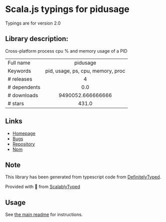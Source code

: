 
# Scala.js typings for pidusage

Typings are for version 2.0

## Library description:
Cross-platform process cpu % and memory usage of a PID

|                    |                 |
| ------------------ | :-------------: |
| Full name          | pidusage |
| Keywords           | pid, usage, ps, cpu, memory, proc |
| # releases         | 4 |
| # dependents       | 0.0 |
| # downloads        | 9490052.666666666 |
| # stars            | 431.0 |

## Links
- [Homepage](https://github.com/soyuka/pidusage)
- [Bugs](https://github.com/soyuka/pidusage/issues)
- [Repository](https://github.com/soyuka/pidusage)
- [Npm](https://www.npmjs.com/package/pidusage)
    


## Note
This library has been generated from typescript code from [DefinitelyTyped](https://definitelytyped.org).

Provided with :purple_heart: from [ScalablyTyped](https://github.com/oyvindberg/ScalablyTyped)

## Usage
See [the main readme](../../readme.md) for instructions.


